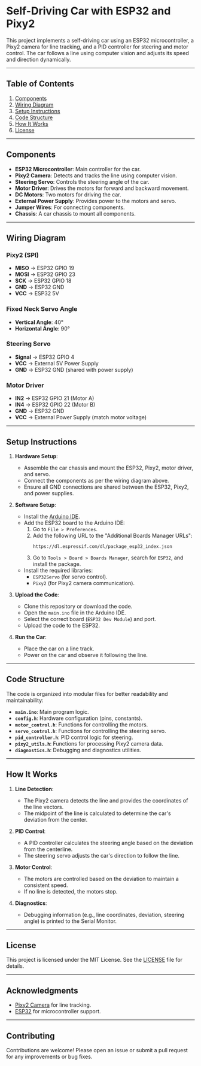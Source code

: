 # Self-Driving Car with ESP32 and Pixy2

This project implements a self-driving car using an ESP32 microcontroller, a Pixy2 camera for line tracking, and a PID controller for steering and motor control. The car follows a line using computer vision and adjusts its speed and direction dynamically.

---

## Table of Contents
1. [Components](#components)
2. [Wiring Diagram](#wiring-diagram)
3. [Setup Instructions](#setup-instructions)
4. [Code Structure](#code-structure)
5. [How It Works](#how-it-works)
6. [License](#license)

---

## Components
- **ESP32 Microcontroller**: Main controller for the car.
- **Pixy2 Camera**: Detects and tracks the line using computer vision.
- **Steering Servo**: Controls the steering angle of the car.
- **Motor Driver**: Drives the motors for forward and backward movement.
- **DC Motors**: Two motors for driving the car.
- **External Power Supply**: Provides power to the motors and servo.
- **Jumper Wires**: For connecting components.
- **Chassis**: A car chassis to mount all components.

---

## Wiring Diagram
### Pixy2 (SPI)
- **MISO** -> ESP32 GPIO 19
- **MOSI** -> ESP32 GPIO 23
- **SCK**  -> ESP32 GPIO 18
- **GND**  -> ESP32 GND
- **VCC**  -> ESP32 5V

### Fixed Neck Servo Angle
- **Vertical Angle**: 40°
- **Horizontal Angle**: 90°

### Steering Servo
- **Signal** -> ESP32 GPIO 4
- **VCC**    -> External 5V Power Supply
- **GND**    -> ESP32 GND (shared with power supply)

### Motor Driver
- **IN2** -> ESP32 GPIO 21 (Motor A)
- **IN4** -> ESP32 GPIO 22 (Motor B)
- **GND** -> ESP32 GND
- **VCC** -> External Power Supply (match motor voltage)

---

## Setup Instructions
1. **Hardware Setup**:
   - Assemble the car chassis and mount the ESP32, Pixy2, motor driver, and servo.
   - Connect the components as per the wiring diagram above.
   - Ensure all GND connections are shared between the ESP32, Pixy2, and power supplies.

2. **Software Setup**:
   - Install the [Arduino IDE](https://www.arduino.cc/en/software).
   - Add the ESP32 board to the Arduino IDE:
     1. Go to `File > Preferences`.
     2. Add the following URL to the "Additional Boards Manager URLs":
        ```
        https://dl.espressif.com/dl/package_esp32_index.json
        ```
     3. Go to `Tools > Board > Boards Manager`, search for `ESP32`, and install the package.
   - Install the required libraries:
     - `ESP32Servo` (for servo control).
     - `Pixy2` (for Pixy2 camera communication).

3. **Upload the Code**:
   - Clone this repository or download the code.
   - Open the `main.ino` file in the Arduino IDE.
   - Select the correct board (`ESP32 Dev Module`) and port.
   - Upload the code to the ESP32.

4. **Run the Car**:
   - Place the car on a line track.
   - Power on the car and observe it following the line.

---

## Code Structure
The code is organized into modular files for better readability and maintainability:
- **`main.ino`**: Main program logic.
- **`config.h`**: Hardware configuration (pins, constants).
- **`motor_control.h`**: Functions for controlling the motors.
- **`servo_control.h`**: Functions for controlling the steering servo.
- **`pid_controller.h`**: PID control logic for steering.
- **`pixy2_utils.h`**: Functions for processing Pixy2 camera data.
- **`diagnostics.h`**: Debugging and diagnostics utilities.

---

## How It Works
1. **Line Detection**:
   - The Pixy2 camera detects the line and provides the coordinates of the line vectors.
   - The midpoint of the line is calculated to determine the car's deviation from the center.

2. **PID Control**:
   - A PID controller calculates the steering angle based on the deviation from the centerline.
   - The steering servo adjusts the car's direction to follow the line.

3. **Motor Control**:
   - The motors are controlled based on the deviation to maintain a consistent speed.
   - If no line is detected, the motors stop.

4. **Diagnostics**:
   - Debugging information (e.g., line coordinates, deviation, steering angle) is printed to the Serial Monitor.

---

## License
This project is licensed under the MIT License. See the [LICENSE](LICENSE) file for details.

---

## Acknowledgments
- [Pixy2 Camera](https://pixycam.com/pixy2/) for line tracking.
- [ESP32](https://www.espressif.com/en/products/socs/esp32) for microcontroller support.

---

## Contributing
Contributions are welcome! Please open an issue or submit a pull request for any improvements or bug fixes.